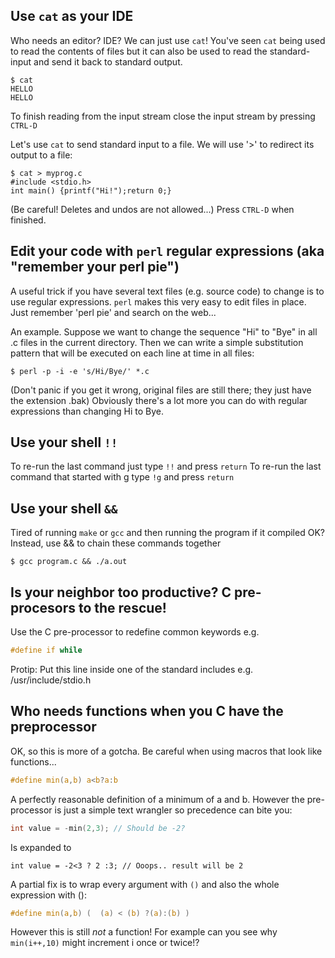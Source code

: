 ## Use `cat` as your IDE
Who needs an editor? IDE? We can just use `cat`!
You've seen `cat` being used to read the contents of files but it can also be used to read the  standard-input and send it back to standard output.
```
$ cat
HELLO
HELLO
```
To finish reading from the input stream close the input stream by pressing `CTRL-D`

Let's use `cat` to send standard input to a file. We will use '>' to redirect its output to a file:
```
$ cat > myprog.c
#include <stdio.h>
int main() {printf("Hi!");return 0;}
```
(Be careful! Deletes and undos are not allowed...)
Press `CTRL-D` when finished.

## Edit your code with `perl` regular expressions (aka "remember your perl pie")
A useful trick if you have several text files (e.g. source code) to change is to use regular expressions.
`perl` makes this very easy to edit files in place.
Just remember 'perl pie' and search on the web...

An example. Suppose we want to change the sequence "Hi" to "Bye" in all .c files in the current directory. Then we can write a simple substitution pattern that will be executed on each line at time in all files:
```
$ perl -p -i -e 's/Hi/Bye/' *.c
```
(Don't panic if you get it wrong, original files are still there; they just have the extension .bak)
Obviously there's a lot more you can do with regular expressions than changing Hi to Bye.

## Use your shell `!!`
To re-run the last command just type `!!` and press `return`
To re-run the last command that started with g type `!g`  and press `return`

## Use your shell `&&`
Tired of running `make` or `gcc` and then running the program if it compiled OK? Instead, use && to chain these commands together

```
$ gcc program.c && ./a.out
```

## Is your neighbor too productive? C pre-procesors to the rescue!
Use the C pre-processor to redefine common keywords e.g.
```C
#define if while
```
Protip: Put this line inside one of the standard includes e.g. /usr/include/stdio.h

## Who needs functions when you C have the preprocessor

OK, so this is more of a gotcha. Be careful when using macros that look like functions...
```C
#define min(a,b) a<b?a:b
```
A perfectly reasonable definition of a minimum of a and b. However the pre-processor is just a simple
text wrangler so precedence can bite you:

```C
int value = -min(2,3); // Should be -2?
```
Is expanded to 
```
int value = -2<3 ? 2 :3; // Ooops.. result will be 2
```
A partial fix is to wrap every argument with `()` and also the whole expression with ():
```C
#define min(a,b) (  (a) < (b) ?(a):(b) )
```
However this is still _not_ a function! For example can you see why `min(i++,10)` might increment i once or twice!?


